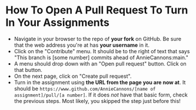 # How To Open A Pull Request To Turn In Your Assignments

- Navigate in your browser to the repo of **your fork** on GitHub. Be sure that the web address you're at has **your username** in it.
- Click on the "Contribute" menu. It should be to the right of text that says "This branch is [some number] commits ahead of AnnieCannons:main."
- A menu should drop down with an "Open pull request" button. Click on that button.
- On the next page, click on "Create pull request".
- Turn in the assignment using **the URL from the page you are now at**. It should be `https://www.github.com/AnnieCannons/[name of assignment]/pull/[a number]`. If it does _not_ have that basic form, check the previous steps. Most likely, you skipped the step just before this!
